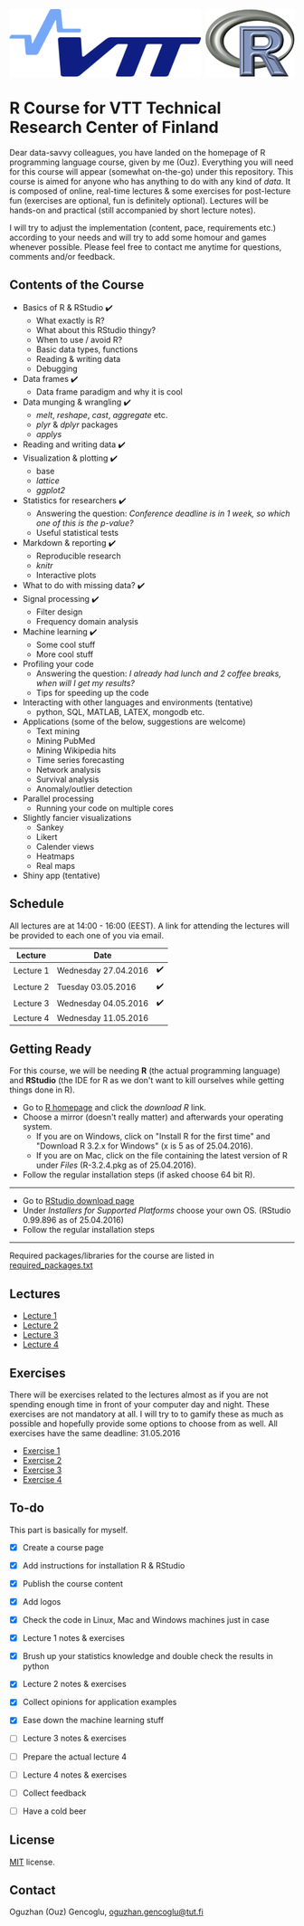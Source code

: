 <a href="url"><img src="https://github.com/ogencoglu/R_for_VTT/blob/master/Images/VTT_logo.png" align="left"  height="120" ></a>
<a href="url"><img src="https://github.com/ogencoglu/R_for_VTT/blob/master/Images/R_logo.png" align="right"  height="120" ></a>
<br>
<br>
<br>
<br>
<br>
<br>
<br>

R Course for VTT Technical Research Center of Finland
=====

Dear data-savvy colleagues, you have landed on the homepage of R programming language course, given by me (Ouz).
Everything you will need for this course will appear (somewhat on-the-go) under this repository.
This course is aimed for anyone who has anything to do with any kind of *data*. It is composed of online, real-time lectures & some exercises for post-lecture fun (exercises are optional, fun is definitely optional). Lectures will be hands-on and practical (still accompanied by short lecture notes).

I will try to adjust the implementation (content, pace, requirements etc.) according to your needs and will try to add some homour and games whenever possible.
Please feel free to contact me anytime for questions, comments and/or feedback.

Contents of the Course
--------
* Basics of R & RStudio :heavy_check_mark:
  * What exactly is R? 
  * What about this RStudio thingy? 
  * When to use / avoid R?
  * Basic data types, functions
  * Reading & writing data
  * Debugging
* Data frames :heavy_check_mark:
  * Data frame paradigm and why it is cool
* Data munging & wrangling :heavy_check_mark:
  * *melt*, *reshape*, *cast*, *aggregate* etc.
  * *plyr* & *dplyr* packages
  * *applys*
* Reading and writing data :heavy_check_mark:
* Visualization & plotting :heavy_check_mark:
  * base
  * *lattice*
  * *ggplot2*
* Statistics for researchers :heavy_check_mark:
  * Answering the question: *Conference deadline is in 1 week, so which one of this is the p-value?*
  * Useful statistical tests
* Markdown & reporting :heavy_check_mark:
  * Reproducible research
  * *knitr*
  * Interactive plots
* What to do with missing data? :heavy_check_mark:
* Signal processing :heavy_check_mark:
  * Filter design
  * Frequency domain analysis
* Machine learning :heavy_check_mark:
  * Some cool stuff
  * More cool stuff
* Profiling your code
  * Answering the question: *I already had lunch and 2 coffee breaks, when will I get my results?*
  * Tips for speeding up the code
* Interacting with other languages and environments (tentative)
  * python, SQL, MATLAB, LATEX, mongodb etc.
* Applications (some of the below, suggestions are welcome)
  * Text mining
  * Mining PubMed
  * Mining Wikipedia hits
  * Time series forecasting
  * Network analysis
  * Survival analysis
  * Anomaly/outlier detection
* Parallel processing
  * Running your code on multiple cores
* Slightly fancier visualizations
  * Sankey 
  * Likert
  * Calender views 
  * Heatmaps 
  * Real maps
* Shiny app (tentative)

  
Schedule
--------
All lectures are at 14:00 - 16:00 (EEST). A link for attending the lectures will be provided to each one of you via email.

| Lecture   |       Date           |                    |
| ---       |   ---                |      ---           |
| Lecture 1 | Wednesday 27.04.2016 | :heavy_check_mark: |
| Lecture 2 | Tuesday 03.05.2016   | :heavy_check_mark: |
| Lecture 3 | Wednesday 04.05.2016 | :heavy_check_mark: |
| Lecture 4 | Wednesday 11.05.2016 |                    |


Getting Ready
--------

For this course, we will be needing **R** (the actual programming language) and **RStudio** (the IDE for R as we don't want to kill ourselves while getting things done in R).

* Go to [R homepage](https://www.r-project.org/) and click the *download R* link. 
* Choose a mirror (doesn't really matter) and afterwards your operating system.
  * If you are on Windows, click on "Install R for the first time" and "Download R 3.2.x for Windows" (x is 5 as of 25.04.2016).
  * If you are on Mac, click on the file containing the latest version of R under *Files* (R-3.2.4.pkg as of 25.04.2016).
* Follow the regular installation steps (if asked choose 64 bit R).

---
* Go to [RStudio download page](https://www.rstudio.com/products/rstudio/download/)
* Under *Installers for Supported Platforms* choose your own OS. (RStudio 0.99.896 as of 25.04.2016)
* Follow the regular installation steps

---
Required packages/libraries for the course are listed in [required_packages.txt](https://github.com/ogencoglu/R_for_VTT/blob/master/required_packages.txt)

Lectures
--------
* [Lecture 1](https://github.com/ogencoglu/R_for_VTT/tree/master/Lectures/Lecture_1)
* [Lecture 2](https://github.com/ogencoglu/R_for_VTT/tree/master/Lectures/Lecture_2)
* [Lecture 3](https://github.com/ogencoglu/R_for_VTT/tree/master/Lectures/Lecture_3)
* [Lecture 4](https://github.com/ogencoglu/R_for_VTT/tree/master/Lectures/Lecture_4)


Exercises
-------
There will be exercises related to the lectures almost as if you are not spending enough time in front of your computer day and night. 
These exercises are not mandatory at all.
I will try to to gamify these as much as possible and hopefully provide some options to choose from as well.
All exercises have the same deadline: 31.05.2016

* [Exercise 1](https://github.com/ogencoglu/R_for_VTT/tree/master/Exercises/Exercise_1)
* [Exercise 2](https://github.com/ogencoglu/R_for_VTT/tree/master/Exercises/Exercise_2)
* [Exercise 3](https://github.com/ogencoglu/R_for_VTT/tree/master/Exercises/Exercise_3)
* [Exercise 4](https://github.com/ogencoglu/R_for_VTT/tree/master/Exercises/Exercise_4)

To-do
-------
This part is basically for myself.
- [x] Create a course page
- [x] Add instructions for installation R & RStudio
- [x] Publish the course content
- [x] Add logos
- [x] Check the code in Linux, Mac and Windows machines just in case
- [x] Lecture 1 notes & exercises
- [x] Brush up your statistics knowledge and double check the results in python
- [x] Lecture 2 notes & exercises
- [x] Collect opinions for application examples
- [x] Ease down the machine learning stuff
- [ ] Lecture 3 notes & exercises
- [ ] Prepare the actual lecture 4
- [ ] Lecture 4 notes & exercises
- [ ] Collect feedback
- [ ] Have a cold beer


License
-------
[MIT](https://github.com/ogencoglu/R_for_VTT/blob/master/license.txt) license.


Contact
---------------
Oguzhan (Ouz) Gencoglu, oguzhan.gencoglu@tut.fi
